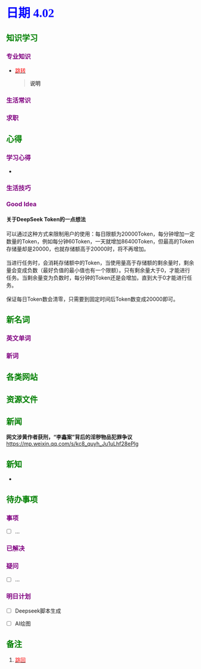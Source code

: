 ## <font color = blue face=楷体 size=6>日期 4.02 </font>

## <font color = green>知识学习 </font>
### <font color = purple>专业知识 </font>
+ <a id = "01-1">  [<font color = red>跳转</font>](#01-2)
   > <font color = o> 说明 </font>
### <font color = purple>生活常识 </font>

### <font color = purple>求职 </font>



## <font color = green>心得 </font>
### <font color = purple>学习心得 </font>
+ 
### <font color = purple>生活技巧 </font>

### <font color = purple>Good Idea </font>
#### 关于DeepSeek Token的一点想法
可以通过这种方式来限制用户的使用：每日限额为20000Token，每分钟增加一定数量的Token，例如每分钟60Token，一天就增加86400Token，但最高的Token存储量却是20000，也就存储额高于20000时，将不再增加。<br/><br/>当进行任务时，会消耗存储额中的Token，当使用量高于存储额的剩余量时，剩余量会变成负数（最好负值的最小值也有一个限额）。只有剩余量大于0，才能进行任务。当剩余量变为负数时，每分钟的Token还是会增加，直到大于0才能进行任务。<br/><br/>保证每日Token数会清零，只需要到固定时间后Token数变成20000即可。


## <font color = green>新名词 </font>
### <font color = purple>英文单词 </font>
### <font color = purple>新词 </font>



## <font color = green>各类网站 </font>


## <font color = green>资源文件 </font>


## <font color = green>新闻 </font>
**网文涉黄作者获刑，“李鑫案”背后的淫秽物品犯罪争议**  
https://mp.weixin.qq.com/s/kc8_quyh_Ju1uLhf28ePlg

## <font color = green>新知 </font>
+ 

## <font color = green>待办事项 </font>
### <font color = purple>事项 </font>
- [ ] ...
### <font color = purple>已解决 </font>
### <font color = purple>疑问 </font>
- [ ] ...
### <font color = purple>明日计划 </font>
- [ ] Deepseek脚本生成
- [ ] AI绘图


## <font color = green>备注 </font>
  1. <a id ="01-2">[<font color = red>跳回</font>](#01-1)



<!--stackedit_data:
eyJoaXN0b3J5IjpbMjA4NDA1NjU4NywxMzkzMDI3MjM5LC0xNT
U3MzkyMjcsLTEwMjYwODc3MCwtMjA4ODU3MTQ5NSwtODgzODE5
MTk4LDE5NTYxMjk2MzYsLTcxNzczNDE4NiwtNzk1NjEwNDQyLD
E1NjIzNjM1OTIsNjg5NzkyNjQ4XX0=
-->